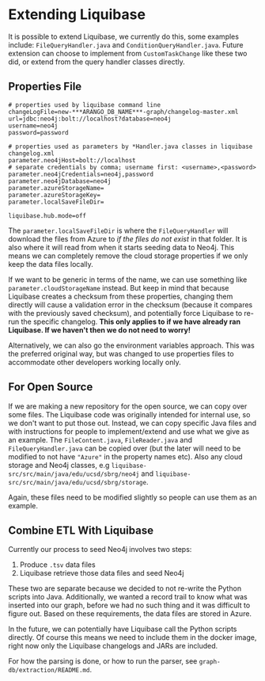 # Extending Liquibase
It is possible to extend Liquibase, we currently do this, some examples include: `FileQueryHandler.java` and `ConditionQueryHandler.java`. Future extension can choose to implement from `CustomTaskChange` like these two did, or extend from the query handler classes directly.

## Properties File
```properties
# properties used by liquibase command line
changeLogFile=new-***ARANGO_DB_NAME***-graph/changelog-master.xml
url=jdbc:neo4j:bolt://localhost?database=neo4j
username=neo4j
password=password

# properties used as parameters by *Handler.java classes in liquibase changelog.xml
parameter.neo4jHost=bolt://localhost
# separate credentials by comma; username first: <username>,<password>
parameter.neo4jCredentials=neo4j,password
parameter.neo4jDatabase=neo4j
parameter.azureStorageName=
parameter.azureStorageKey=
parameter.localSaveFileDir=

liquibase.hub.mode=off
```
The `parameter.localSaveFileDir` is where the `FileQueryHandler` will download the files from Azure to *if the files do not exist* in that folder. It is also where it will read from when it starts seeding data to Neo4j. This means we can completely remove the cloud storage properties if we only keep the data files locally.

If we want to be generic in terms of the name, we can use something like `parameter.cloudStorageName` instead. But keep in mind that because Liquibase creates a checksum from these properties, changing them directly will cause a validation error in the checksum (because it compares with the previously saved checksum), and potentially force Liquibase to re-run the specific changelog. **This only applies to if we have already ran Liquibase. If we haven't then we do not need to worry!**

Alternatively, we can also go the environment variables approach. This was the preferred original way, but was changed to use properties files to accommodate other developers working locally only.

## For Open Source
If we are making a new repository for the open source, we can copy over some files. The Liquibase code was originally intended for internal use, so we don't want to put those out. Instead, we can copy specific Java files and with instructions for people to implement/extend and use what we give as an example. The `FileContent.java`, `FileReader.java` and `FileQueryHandler.java` can be copied over (but the later will need to be modified to not have `"Azure"` in the property names etc). Also any cloud storage and Neo4j classes, e.g `liquibase-src/src/main/java/edu/ucsd/sbrg/neo4j` and `liquibase-src/src/main/java/edu/ucsd/sbrg/storage`.

Again, these files need to be modified slightly so people can use them as an example.

## Combine ETL With Liquibase
Currently our process to seed Neo4j involves two steps:
1. Produce `.tsv` data files
2. Liquibase retrieve those data files and seed Neo4j

These two are separate because we decided to not re-write the Python scripts into Java. Additionally, we wanted a record trail to know what was inserted into our graph, before we had no such thing and it was difficult to figure out. Based on these requirements, the data files are stored in Azure.

In the future, we can potentially have Liquibase call the Python scripts directly. Of course this means we need to include them in the docker image, right now only the Liquibase changelogs and JARs are included.

For how the parsing is done, or how to run the parser, see `graph-db/extraction/README.md`.
